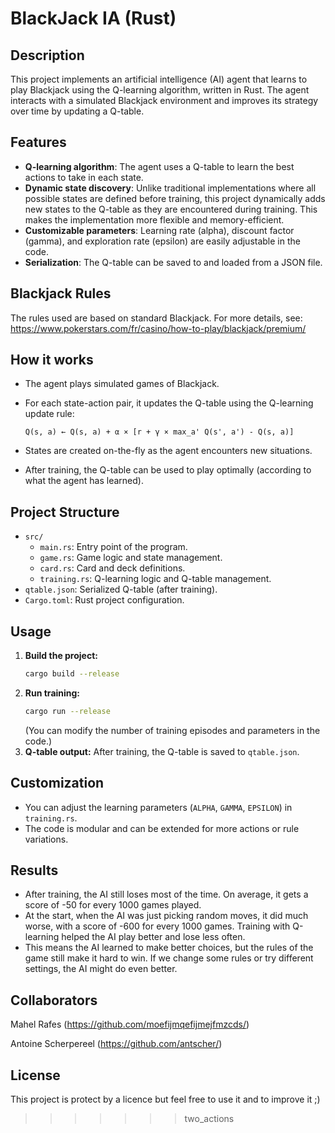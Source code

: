 # BlackJack IA (Rust)

## Description
This project implements an artificial intelligence (AI) agent that learns to play Blackjack using the Q-learning algorithm, written in Rust. The agent interacts with a simulated Blackjack environment and improves its strategy over time by updating a Q-table.

## Features
- **Q-learning algorithm**: The agent uses a Q-table to learn the best actions to take in each state.
- **Dynamic state discovery**: Unlike traditional implementations where all possible states are defined before training, this project dynamically adds new states to the Q-table as they are encountered during training. This makes the implementation more flexible and memory-efficient.
- **Customizable parameters**: Learning rate (alpha), discount factor (gamma), and exploration rate (epsilon) are easily adjustable in the code.
- **Serialization**: The Q-table can be saved to and loaded from a JSON file.

## Blackjack Rules
The rules used are based on standard Blackjack. For more details, see:  
https://www.pokerstars.com/fr/casino/how-to-play/blackjack/premium/

## How it works
- The agent plays simulated games of Blackjack.
- For each state-action pair, it updates the Q-table using the Q-learning update rule:
  
  `Q(s, a) ← Q(s, a) + α × [r + γ × max_a' Q(s', a') - Q(s, a)]`
- States are created on-the-fly as the agent encounters new situations.
- After training, the Q-table can be used to play optimally (according to what the agent has learned).

## Project Structure
- `src/`
  - `main.rs`: Entry point of the program.
  - `game.rs`: Game logic and state management.
  - `card.rs`: Card and deck definitions.
  - `training.rs`: Q-learning logic and Q-table management.
- `qtable.json`: Serialized Q-table (after training).
- `Cargo.toml`: Rust project configuration.

## Usage
1. **Build the project:**
   ```sh
   cargo build --release
   ```
2. **Run training:**
   ```sh
   cargo run --release
   ```
   (You can modify the number of training episodes and parameters in the code.)
3. **Q-table output:**
   After training, the Q-table is saved to `qtable.json`.

## Customization
- You can adjust the learning parameters (`ALPHA`, `GAMMA`, `EPSILON`) in `training.rs`.
- The code is modular and can be extended for more actions or rule variations.


## Results
- After training, the AI still loses most of the time. On average, it gets a score of -50 for every 1000 games played.
- At the start, when the AI was just picking random moves, it did much worse, with a score of -600 for every 1000 games. Training with Q-learning helped the AI play better and lose less often.
- This means the AI learned to make better choices, but the rules of the game still make it hard to win. If we change some rules or try different settings, the AI might do even better.

## Collaborators 

Mahel Rafes (https://github.com/moefijmqefijmejfmzcds/)

Antoine Scherpereel (https://github.com/antscher/)

## License
This project is protect by a licence but feel free to use it and to improve it ;)
>>>>>>> two_actions
